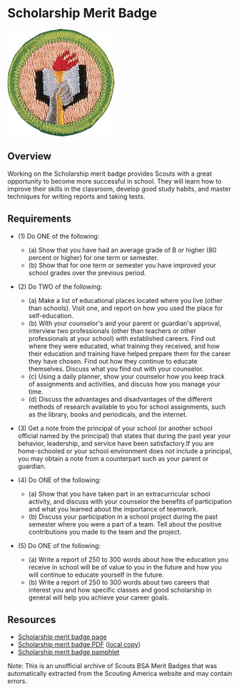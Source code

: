 

# Scholarship Merit Badge

![Scholarship Merit Badge](images/scholarship-merit-badge.jpg)

## Overview



Working on the Scholarship merit badge provides Scouts with a great opportunity to become more successful in school. They will learn how to improve their skills in the classroom, develop good study habits, and master techniques for writing reports and taking tests.

## Requirements

* (1) Do ONE of the following:
    * (a) Show that you have had an average grade of B or higher (80 percent or higher) for one term or semester.
    * (b) Show that for one term or semester you have improved your school grades over the previous period.


* (2) Do TWO of the following:
    * (a) Make a list of educational places located where you live (other than schools). Visit one, and report on how you used the place for self-education.
    * (b) With your counselor's and your parent or guardian's approval, interview two professionals (other than teachers or other professionals at your school) with established careers. Find out where they were educated, what training they received, and how their education and training have helped prepare them for the career they have chosen. Find out how they continue to educate themselves. Discuss what you find out with your counselor.
    * (c) Using a daily planner, show your counselor how you keep track of assignments and activities, and discuss how you manage your time.
    * (d) Discuss the advantages and disadvantages of the different methods of research available to you for school assignments, such as the library, books and periodicals, and the internet.


* (3) Get a note from the principal of your school (or another school official named by the principal) that states that during the past year your behavior, leadership, and service have been satisfactory.If you are home-schooled or your school environment does not include a principal, you may obtain a note from a counterpart such as your parent or guardian.
* (4) Do ONE of the following:
    * (a) Show that you have taken part in an extracurricular school activity, and discuss with your counselor the benefits of participation and what you learned about the importance of teamwork.
    * (b) Discuss your participation in a school project during the past semester where you were a part of a team. Tell about the positive contributions you made to the team and the project.


* (5) Do ONE of the following:
    * (a) Write a report of 250 to 300 words about how the education you receive in school will be of value to you in the future and how you will continue to educate yourself in the future.
    * (b) Write a report of 250 to 300 words about two careers that interest you and how specific classes and good scholarship in general will help you achieve your career goals.




## Resources

- [Scholarship merit badge page](https://www.scouting.org/merit-badges/scholarship/)
- [Scholarship merit badge PDF](https://filestore.scouting.org/filestore/Merit_Badge_ReqandRes/Pamphlets/Scholarship_2024.pdf) ([local copy](files/scholarship-merit-badge.pdf))
- [Scholarship merit badge pamphlet](https://www.scoutshop.org/scholarship-merit-badge-pamphlet-650740.html)

Note: This is an unofficial archive of Scouts BSA Merit Badges that was automatically extracted from the Scouting America website and may contain errors.